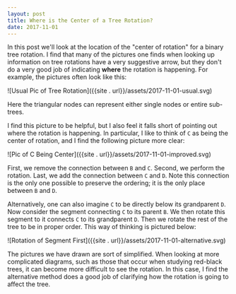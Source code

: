 ```yaml
---
layout: post
title: Where is the Center of a Tree Rotation?
date: 2017-11-01
---
```


In this post we'll look at the location of the "center of rotation" for a binary tree rotation. I find that many of the pictures one finds when looking up information on tree rotations have a very suggestive arrow, but they don't do a very good job of indicating **where** the rotation is happening. For example, the pictures often look like this:

![Usual Pic of Tree Rotation]({{site . url}}/assets/2017-11-01-usual.svg)

Here the triangular nodes can represent either single nodes or entire sub-trees.

I find this picture to be helpful, but I also feel it falls short of pointing out where the rotation is happening. In particular, I like to think of `C` as being the center of rotation, and I find the following picture more clear:

![Pic of C Being Center]({{site . url}}/assets/2017-11-01-improved.svg)

First, we remove the connection between `B` and `C`. Second, we perform the rotation. Last, we add the connection between `C` and `D`. Note this connection is the only one possible to preserve the ordering; it is the only place between `B` and `D`. 

Alternatively, one can also imagine `C` to be directly below its grandparent `D`. Now consider the segment connecting `C` to its parent `B`. We then rotate this segment to it connects `C` to its grandparent `D`. Then we rotate the rest of the tree to be in proper order. This way of thinking is pictured below:

![Rotation of Segment First]({{site . url}}/assets/2017-11-01-alternative.svg)

The pictures we have drawn are sort of simplified. When looking at more complicated diagrams, such as those that occur when studying red-black trees, it can become more difficult to see the rotation. In this case, I find the alternative method does a good job of clarifying how the rotation is going to affect the tree.
